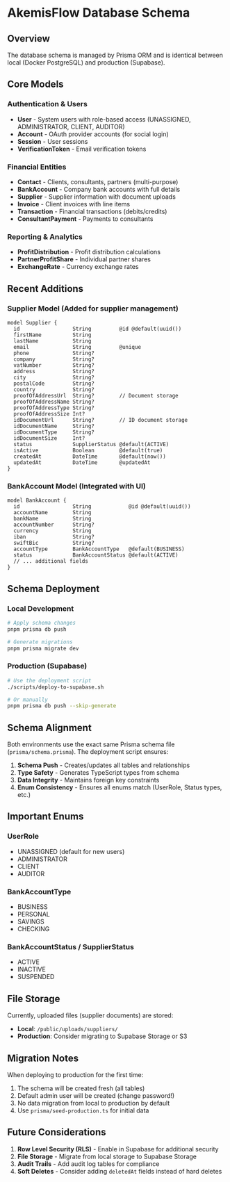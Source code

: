 # AkemisFlow Database Schema

## Overview

The database schema is managed by Prisma ORM and is identical between local (Docker PostgreSQL) and production (Supabase).

## Core Models

### Authentication & Users
- **User** - System users with role-based access (UNASSIGNED, ADMINISTRATOR, CLIENT, AUDITOR)
- **Account** - OAuth provider accounts (for social login)
- **Session** - User sessions
- **VerificationToken** - Email verification tokens

### Financial Entities
- **Contact** - Clients, consultants, partners (multi-purpose)
- **BankAccount** - Company bank accounts with full details
- **Supplier** - Supplier information with document uploads
- **Invoice** - Client invoices with line items
- **Transaction** - Financial transactions (debits/credits)
- **ConsultantPayment** - Payments to consultants

### Reporting & Analytics
- **ProfitDistribution** - Profit distribution calculations
- **PartnerProfitShare** - Individual partner shares
- **ExchangeRate** - Currency exchange rates

## Recent Additions

### Supplier Model (Added for supplier management)
```prisma
model Supplier {
  id                 String         @id @default(uuid())
  firstName          String
  lastName           String
  email              String         @unique
  phone              String?
  company            String?
  vatNumber          String?
  address            String?
  city               String?
  postalCode         String?
  country            String?
  proofOfAddressUrl  String?        // Document storage
  proofOfAddressName String?
  proofOfAddressType String?
  proofOfAddressSize Int?
  idDocumentUrl      String?        // ID document storage
  idDocumentName     String?
  idDocumentType     String?
  idDocumentSize     Int?
  status             SupplierStatus @default(ACTIVE)
  isActive           Boolean        @default(true)
  createdAt          DateTime       @default(now())
  updatedAt          DateTime       @updatedAt
}
```

### BankAccount Model (Integrated with UI)
```prisma
model BankAccount {
  id                 String            @id @default(uuid())
  accountName        String
  bankName           String
  accountNumber      String?
  currency           String
  iban               String?
  swiftBic           String?
  accountType        BankAccountType   @default(BUSINESS)
  status             BankAccountStatus @default(ACTIVE)
  // ... additional fields
}
```

## Schema Deployment

### Local Development
```bash
# Apply schema changes
pnpm prisma db push

# Generate migrations
pnpm prisma migrate dev
```

### Production (Supabase)
```bash
# Use the deployment script
./scripts/deploy-to-supabase.sh

# Or manually
pnpm prisma db push --skip-generate
```

## Schema Alignment

Both environments use the exact same Prisma schema file (`prisma/schema.prisma`). The deployment script ensures:

1. **Schema Push** - Creates/updates all tables and relationships
2. **Type Safety** - Generates TypeScript types from schema
3. **Data Integrity** - Maintains foreign key constraints
4. **Enum Consistency** - Ensures all enums match (UserRole, Status types, etc.)

## Important Enums

### UserRole
- UNASSIGNED (default for new users)
- ADMINISTRATOR
- CLIENT  
- AUDITOR

### BankAccountType
- BUSINESS
- PERSONAL
- SAVINGS
- CHECKING

### BankAccountStatus / SupplierStatus
- ACTIVE
- INACTIVE
- SUSPENDED

## File Storage

Currently, uploaded files (supplier documents) are stored:
- **Local**: `/public/uploads/suppliers/`
- **Production**: Consider migrating to Supabase Storage or S3

## Migration Notes

When deploying to production for the first time:
1. The schema will be created fresh (all tables)
2. Default admin user will be created (change password!)
3. No data migration from local to production by default
4. Use `prisma/seed-production.ts` for initial data

## Future Considerations

1. **Row Level Security (RLS)** - Enable in Supabase for additional security
2. **File Storage** - Migrate from local storage to Supabase Storage
3. **Audit Trails** - Add audit log tables for compliance
4. **Soft Deletes** - Consider adding `deletedAt` fields instead of hard deletes